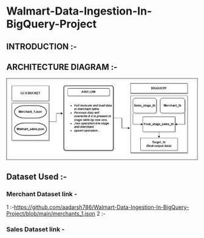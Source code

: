 # Walmart-Data-Ingestion-In-BigQuery-Project 

## INTRODUCTION :-











## ARCHITECTURE DIAGRAM :-

![Project Architecture](Walmart_p1.drawio.png)



## Dataset Used  :-
### Merchant Dataset link -
1 :-https://github.com/aadarsh786/Walmart-Data-Ingestion-In-BigQuery-Project/blob/main/merchants_1.json
2 :-
### Sales Dataset link -


